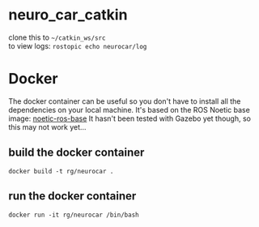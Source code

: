 # neuro_car_catkin

clone this to `~/catkin_ws/src`<br>
to view logs: `rostopic echo neurocar/log`

# Docker

The docker container can be useful so you don't have to install all the dependencies on your local machine. It's based on the ROS Noetic base image: [noetic-ros-base](https://hub.docker.com/_/ros) It hasn't been tested with Gazebo yet though, so this may not work yet...

## build the docker container
`docker build -t rg/neurocar .`

## run the docker container
`docker run -it rg/neurocar /bin/bash`
